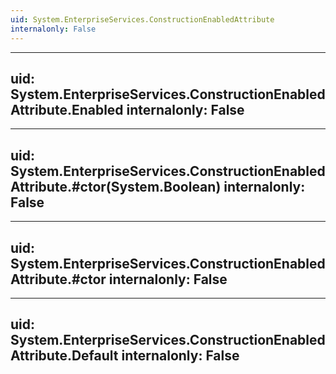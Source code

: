 ```yaml
---
uid: System.EnterpriseServices.ConstructionEnabledAttribute
internalonly: False
---
```


---
uid: System.EnterpriseServices.ConstructionEnabledAttribute.Enabled
internalonly: False
---

---
uid: System.EnterpriseServices.ConstructionEnabledAttribute.#ctor(System.Boolean)
internalonly: False
---

---
uid: System.EnterpriseServices.ConstructionEnabledAttribute.#ctor
internalonly: False
---

---
uid: System.EnterpriseServices.ConstructionEnabledAttribute.Default
internalonly: False
---
